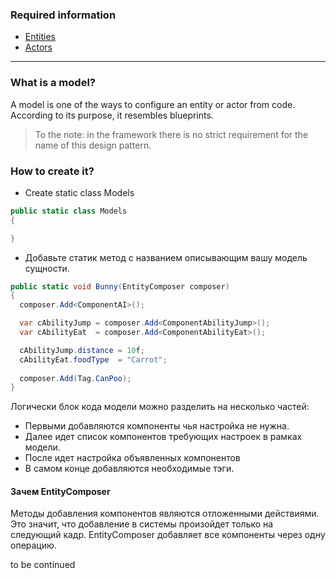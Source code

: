 ### Required information
- [Entities](https://github.com/dimmpixeye/ecs/wiki/%28RU%29-Entities)
- [Actors](https://github.com/dimmpixeye/ecs/wiki/%28RU%29-Actors)

***

### What is a model?
A model is one of the ways to configure an entity or actor from code. According to its purpose, it resembles blueprints.

>To the note: in the framework there is no strict requirement for the name of this design pattern.

### How to create it?

* Create static class Models

```csharp
public static class Models
{

}
```
* Добавьте статик метод с названием описывающим вашу модель сущности.
```csharp
public static void Bunny(EntityComposer composer)
{
  composer.Add<ComponentAI>();

  var cAbilityJump = composer.Add<ComponentAbilityJump>();
  var cAbilityEat  = composer.Add<ComponentAbilityEat>();

  cAbilityJump.distance = 10f;
  cAbilityEat.foodType  = "Carrot";
	 
  composer.Add(Tag.CanPoo);
}
```
Логически блок кода модели можно разделить на несколько частей:
- Первыми добавляются компоненты чья настройка не нужна.
- Далее идет список компонентов требующих настроек в рамках модели.
- После идет настройка объявленных компонентов
- В самом конце добавляются необходимые тэги.

#### Зачем EntityComposer
Методы добавления компонентов являются отложенными действиями. Это значит, что добавление в системы произойдет только на следующий кадр. EntityComposer добавляет все компоненты через одну операцию. 

to be continued